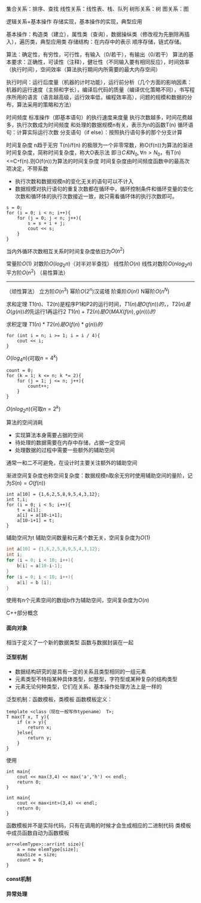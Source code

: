 集合关系：排序、查找
线性关系：线性表、栈、队列
树形关系：树
图关系：图

逻辑关系+基本操作
存储实现，基本操作的实现，典型应用

基本操作：构造类（建立），属性类（查询），数据操纵类（修改视为先删除再插入），遍历类，典型应用类
存储结构：在内存中的表示 顺序存储，链式存储。

算法：确定性，有穷性，可行性，有输入（0/若干），有输出（0/若干）
算法的基本要求：正确性，可读性（注释），健壮性（不同输入要有相同反应），时间效率（执行时间），空间效率（算法执行期间内所需要的最大内存空间）

执行时间：运行后度量（机器的计时功能），运行前分析（几个方面的影响因素：机器的运行速度（主频和字长），编译后代码的质量（编译优化策略不同），书写程序所用的语言（语言越高级，运行效率低，编程效率高），问题的规模和数据的分布，算法采用的策略和方法）

时间频度
标准操作（即基本语句）的执行速度来度量
执行次数越多，时间花费越多，执行次数成为时间频度
和处理的数据规模n有关，表示为n的函数T(n)
循环语句：计算实际运行次数
分支语句（if else）：按照执行语句多的那个分支计算

时间复杂度
n趋于无穷
T(n)/f(n) 的极限为一个非零常数，称O(f(n))为算法的渐进时间复杂度，简称时间复杂度，称大O表示法
即$\exists C 和 N_0, \forall n > N_0$，有T(n)<=C`*`f(n).则O(f(n))为算法的时间复杂度
时间复杂度由时间频度函数中的最高次项决定，不带系数

- 执行次数和数据规模n的变化无关的语句可以不计入
- 数据规模对执行语句的重复次数都在循环中，循环控制条件和循环变量的变化次数和循环体的执行次数接近一致，故只需看循环体的执行次数即可。

```
s = 0;
for (i = 0; i < n; i++){
	for (j = 0; j < n; j++){
		s = s + i + j;
		cout << s;
	}
}
```
当内外循环次数相互关系时时间复杂度依旧为$O(n^2)$ 

常量阶$O(1)$
对数阶$O(log_2n)$（对半对半查找）
线性阶$O(n)$
线性对数阶$O(nlog_2n)$
平方阶$O(n^2)$
（易性算法）

---
（顽性算法）
立方阶$O(n^3)$
幂阶$O(2^n)$汉诺塔
阶乘阶$O(n!)$
N幂阶$O(n^N)$

求和定理
T1(n)、T2(n)是程序P1和P2的运行时间，$T1(n)是 O(f(n))的$，，$T2(n)是 O(g(n))的$先运行1再运行2
$T1(n)+T2(n) 是 O(MAX(f(n),g(n)))的$

求积定理
$T1(n)*T2(n) 是 O(f(n)*g(n))的$

```
for (int i = n; i >= 1; i = i / 4){
	cout << i;
}
```
$O(log_4n)$(可取$n = 4^k$)
```
count = 0;
for (k = 1; k <= n; k *= 2){
	for (j = 1; j <= n; j++){
		count++;
	}
}
```
$O(nlog_2n)$(可取$n = 2^k$)

算法的空间消耗
- 实现算法本身需要占据的空间
- 待处理的数据需要在内存中存储，占据一定空间
- 处理数据的过程中需要一些额外的辅助空间

通常一和二不可避免，在设计时主要关注额外的辅助空间

渐进空间复杂度也称空间复杂度：数据规模n取余无穷时使用辅助空间的量阶，记为$S(n)=O(f(n))$
```
int a[10] = {1,6,2,5,8,9,5,4,3,12};
int t,i;
for (i = 0; i < 5; i++){
	t = a[i];
	a[i] = a[10-i+1];
	a[10-i+1] = t;
}
```
辅助空间为t
辅助空间数量和元素个数无关，空间复杂度为$O(1)$
```C++
int a[10] = {1,6,2,5,8,9,5,4,3,12};
int i;
for (i = 0; i < 10; i++){
	b[i] = a[10-i-1];
}
for (i = 0; i < 10; i++){
	a[i] = b [i];
}
```
使用有n个元素空间的数组b作为辅助空间，空间复杂度为$O(n)$

C++部分概念
#### 面向对象
相当于定义了一个新的数据类型
函数与数据封装在一起
#### 泛型机制
- 数据结构研究的是具有一定的关系且类型相同的一组元素
- 元素类型不特指某种具体类型，如整型，字符型或某种复杂的结构类型
- 元素无论何种类型，它们在关系、基本操作处理方法上是一样的

泛型机制：函数模板，类模板
函数模板定义：
```
template <class（现在一般写作typename） T>;
T max(T x, T y){
	if (x > y){
		return x;
	}else{
		return y;
	}
}
```
使用
```
int main{
	cout << max(3,4) << max('a','h') << endl;
	return 0;
}
```
```
int main{
	cout << max<int>(3,4) << endl;
	return 0;
}
```
函数模板并不是实际代码，只有在调用的时候才会生成相应的二进制代码
类模板中成员函数自动为函数模板
```
arr<elemType>::arr(int size){
	a = new elemType[size];
	maxSize = size;
	count = 0;
}
```

#### const机制
#### 异常处理
